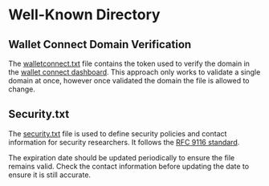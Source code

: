 # Well-Known Directory

## Wallet Connect Domain Verification

The [walletconnect.txt](./walletconnect.txt) file contains the token used to verify the domain in the [wallet connect dashboard](https://dashboard.reown.com/).
This approach only works to validate a single domain at once, however once validated the domain the file is allowed to change.

## Security.txt

The [security.txt](./security.txt) file is used to define security policies and contact information for security researchers.
It follows the [RFC 9116 standard](https://www.rfc-editor.org/rfc/rfc9116).

The expiration date should be updated periodically to ensure the file remains valid.
Check the contact information before updating the date to ensure it is still accurate.
